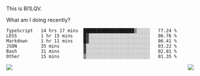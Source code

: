 This is BI1LQV.

What am I doing recently?

<!--START_SECTION:waka-->

```text
TypeScript   14 hrs 17 mins  ███████████████████▒░░░░░   77.24 %
LESS         1 hr 15 mins    █▓░░░░░░░░░░░░░░░░░░░░░░░   06.76 %
Markdown     1 hr 11 mins    █▓░░░░░░░░░░░░░░░░░░░░░░░   06.41 %
JSON         35 mins         ▓░░░░░░░░░░░░░░░░░░░░░░░░   03.22 %
Bash         31 mins         ▓░░░░░░░░░░░░░░░░░░░░░░░░   02.81 %
Other        15 mins         ▒░░░░░░░░░░░░░░░░░░░░░░░░   01.35 %
```

<!--END_SECTION:waka-->
<img align="right" src="https://github-readme-stats.vercel.app/api?username=bi1lqv&show_icons=true&count_private=true">

<img src="https://metrics.lecoq.io/bi1lqv?template=classic&base.activity=0&base.community=0&base.repositories=0&base.metadata=0&isocalendar=1&base=header%2C%20activity%2C%20community%2C%20repositories%2C%20metadata&base.indepth=false&base.hireable=false&isocalendar=false&isocalendar.duration=full-year&config.timezone=Asia%2FShanghai">
